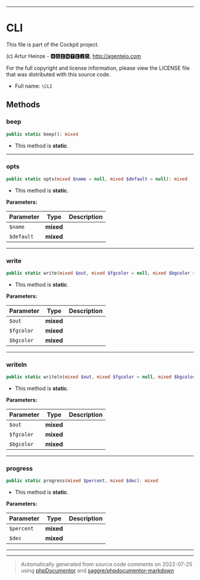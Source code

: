 ***

# CLI

This file is part of the Cockpit project.

(c) Artur Heinze - 🅰🅶🅴🅽🆃🅴🅹🅾, http://agentejo.com

For the full copyright and license information, please view the LICENSE
file that was distributed with this source code.

* Full name: `\CLI`




## Methods


### beep



```php
public static beep(): mixed
```



* This method is **static**.







***

### opts



```php
public static opts(mixed $name = null, mixed $default = null): mixed
```



* This method is **static**.




**Parameters:**

| Parameter | Type | Description |
|-----------|------|-------------|
| `$name` | **mixed** |  |
| `$default` | **mixed** |  |




***

### write



```php
public static write(mixed $out, mixed $fgcolor = null, mixed $bgcolor = null): mixed
```



* This method is **static**.




**Parameters:**

| Parameter | Type | Description |
|-----------|------|-------------|
| `$out` | **mixed** |  |
| `$fgcolor` | **mixed** |  |
| `$bgcolor` | **mixed** |  |




***

### writeln



```php
public static writeln(mixed $out, mixed $fgcolor = null, mixed $bgcolor = null): mixed
```



* This method is **static**.




**Parameters:**

| Parameter | Type | Description |
|-----------|------|-------------|
| `$out` | **mixed** |  |
| `$fgcolor` | **mixed** |  |
| `$bgcolor` | **mixed** |  |




***

### progress



```php
public static progress(mixed $percent, mixed $dec): mixed
```



* This method is **static**.




**Parameters:**

| Parameter | Type | Description |
|-----------|------|-------------|
| `$percent` | **mixed** |  |
| `$dec` | **mixed** |  |




***


***
> Automatically generated from source code comments on 2022-07-25 using [phpDocumentor](http://www.phpdoc.org/) and [saggre/phpdocumentor-markdown](https://github.com/Saggre/phpDocumentor-markdown)
